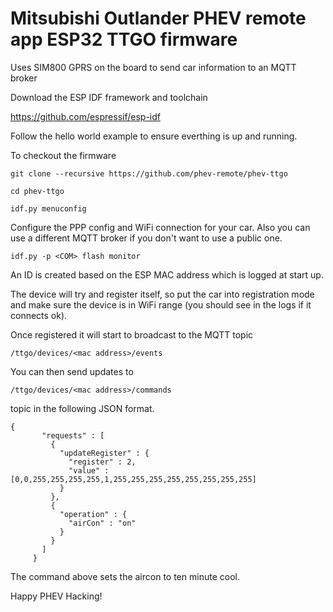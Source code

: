 # Mitsubishi Outlander PHEV remote app ESP32 TTGO firmware 

Uses SIM800 GPRS on the board to send car information to an MQTT broker

Download the ESP IDF framework and toolchain 

https://github.com/espressif/esp-idf

Follow the hello world example to ensure everthing is up and running.

To checkout the firmware 
```
git clone --recursive https://github.com/phev-remote/phev-ttgo

cd phev-ttgo

idf.py menuconfig
```
Configure the PPP config and WiFi connection for your car.  Also you can use a different MQTT broker if you don't want to use a public one.
```
idf.py -p <COM> flash monitor
```
An ID is created based on the ESP MAC address which is logged at start up.

The device will try and register itself, so put the car into registration mode and make sure the device is in WiFi range (you should see in the logs if it connects ok).

Once registered it will start to broadcast to the MQTT topic 
```
/ttgo/devices/<mac address>/events
```  
You can then send updates to 
```
/ttgo/devices/<mac address>/commands
```
topic in the following JSON format.
  
 ```
 {
        "requests" : [
          {
            "updateRegister" : {
              "register" : 2,
              "value" : [0,0,255,255,255,255,1,255,255,255,255,255,255,255,255]
            }
          },
          {  
            "operation" : { 
              "airCon" : "on"
            } 
          }
        ]
      }
```
The command above sets the aircon to ten minute cool.

Happy PHEV Hacking!
